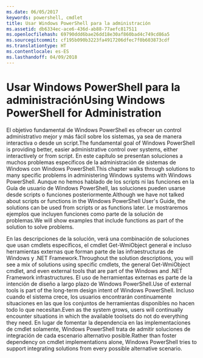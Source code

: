 ```yaml
---
ms.date: 06/05/2017
keywords: powershell, cmdlet
title: Usar Windows PowerShell para la administración
ms.assetid: db6334ec-ace6-436d-ab88-77aefc817511
ms.openlocfilehash: 69790ddd6bae26dd18e30af860bad4c749cd86a5
ms.sourcegitcommit: cf195b090b3223fa4917206dfec7f0b603873cdf
ms.translationtype: HT
ms.contentlocale: es-ES
ms.lasthandoff: 04/09/2018
---
```

# <a name="using-windows-powershell-for-administration"></a><span data-ttu-id="3e3b6-103">Usar Windows PowerShell para la administración</span><span class="sxs-lookup"><span data-stu-id="3e3b6-103">Using Windows PowerShell for Administration</span></span>
<span data-ttu-id="3e3b6-104">El objetivo fundamental de Windows PowerShell es ofrecer un control administrativo mejor y más fácil sobre los sistemas, ya sea de manera interactiva o desde un script.</span><span class="sxs-lookup"><span data-stu-id="3e3b6-104">The fundamental goal of Windows PowerShell is providing better, easier administrative control over systems, either interactively or from script.</span></span> <span data-ttu-id="3e3b6-105">En este capítulo se presentan soluciones a muchos problemas específicos de la administración de sistemas de Windows con Windows PowerShell.</span><span class="sxs-lookup"><span data-stu-id="3e3b6-105">This chapter walks through solutions to many specific problems in administering Windows systems with Windows PowerShell.</span></span> <span data-ttu-id="3e3b6-106">Aunque no hemos hablado de los scripts ni las funciones en la Guía de usuario de Windows PowerShell, las soluciones pueden usarse desde scripts o funciones posteriormente.</span><span class="sxs-lookup"><span data-stu-id="3e3b6-106">Although we have not talked about scripts or functions in the Windows PowerShell User's Guide, the solutions can be used from scripts or as functions later.</span></span> <span data-ttu-id="3e3b6-107">Le mostraremos ejemplos que incluyen funciones como parte de la solución de problemas.</span><span class="sxs-lookup"><span data-stu-id="3e3b6-107">We will show examples that include functions as part of the solution to solve problems.</span></span>

<span data-ttu-id="3e3b6-108">En las descripciones de la solución, verá una combinación de soluciones que usan cmdlets específicos, el cmdlet Get-WmiObject general e incluso herramientas externas que forman parte de las infraestructuras de Windows y .NET Framework.</span><span class="sxs-lookup"><span data-stu-id="3e3b6-108">Throughout the solution descriptions, you will see a mix of solutions using specific cmdlets, the general Get-WmiObject cmdlet, and even external tools that are part of the Windows and .NET Framework infrastructures.</span></span> <span data-ttu-id="3e3b6-109">El uso de herramientas externas es parte de la intención de diseño a largo plazo de Windows PowerShell.</span><span class="sxs-lookup"><span data-stu-id="3e3b6-109">Use of external tools is part of the long-term design intent of Windows PowerShell.</span></span> <span data-ttu-id="3e3b6-110">Incluso cuando el sistema crece, los usuarios encontrarán continuamente situaciones en las que los conjuntos de herramientas disponibles no hacen todo lo que necesitan.</span><span class="sxs-lookup"><span data-stu-id="3e3b6-110">Even as the system grows, users will continually encounter situations in which the available toolsets do not do everything they need.</span></span> <span data-ttu-id="3e3b6-111">En lugar de fomentar la dependencia en las implementaciones de cmdlet solamente, Windows PowerShell trata de admitir soluciones de integración de cada escenario alternativo posible.</span><span class="sxs-lookup"><span data-stu-id="3e3b6-111">Rather than foster dependency on cmdlet implementations alone, Windows PowerShell tries to support integrating solutions from every possible alternative scenario.</span></span>